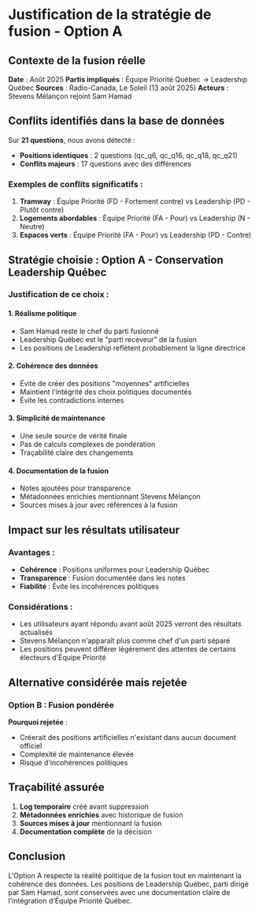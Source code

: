 # Justification de la stratégie de fusion - Option A

## Contexte de la fusion réelle
**Date** : Août 2025
**Partis impliqués** : Équipe Priorité Québec → Leadership Québec
**Sources** : Radio-Canada, Le Soleil (13 août 2025)
**Acteurs** : Stevens Mélançon rejoint Sam Hamad

## Conflits identifiés dans la base de données

Sur **21 questions**, nous avons détecté :
- **Positions identiques** : 2 questions (qc_q6, qc_q16, qc_q18, qc_q21)
- **Conflits majeurs** : 17 questions avec des différences

### Exemples de conflits significatifs :
1. **Tramway** : Équipe Priorité (FD - Fortement contre) vs Leadership (PD - Plutôt contre)
2. **Logements abordables** : Équipe Priorité (FA - Pour) vs Leadership (N - Neutre)
3. **Espaces verts** : Équipe Priorité (FA - Pour) vs Leadership (PD - Contre)

## Stratégie choisie : Option A - Conservation Leadership Québec

### Justification de ce choix :

#### 1. **Réalisme politique**
- Sam Hamad reste le chef du parti fusionné
- Leadership Québec est le "parti receveur" de la fusion
- Les positions de Leadership reflètent probablement la ligne directrice

#### 2. **Cohérence des données**
- Évite de créer des positions "moyennes" artificielles
- Maintient l'intégrité des choix politiques documentés
- Évite les contradictions internes

#### 3. **Simplicité de maintenance**
- Une seule source de vérité finale
- Pas de calculs complexes de pondération
- Traçabilité claire des changements

#### 4. **Documentation de la fusion**
- Notes ajoutées pour transparence
- Métadonnées enrichies mentionnant Stevens Mélançon
- Sources mises à jour avec références à la fusion

## Impact sur les résultats utilisateur

### Avantages :
- **Cohérence** : Positions uniformes pour Leadership Québec
- **Transparence** : Fusion documentée dans les notes
- **Fiabilité** : Évite les incohérences politiques

### Considérations :
- Les utilisateurs ayant répondu avant août 2025 verront des résultats actualisés
- Stevens Mélançon n'apparaît plus comme chef d'un parti séparé
- Les positions peuvent différer légèrement des attentes de certains électeurs d'Équipe Priorité

## Alternative considérée mais rejetée

### Option B : Fusion pondérée
**Pourquoi rejetée** :
- Créerait des positions artificielles n'existant dans aucun document officiel
- Complexité de maintenance élevée
- Risque d'incohérences politiques

## Traçabilité assurée

1. **Log temporaire** créé avant suppression
2. **Métadonnées enrichies** avec historique de fusion
3. **Sources mises à jour** mentionnant la fusion
4. **Documentation complète** de la décision

## Conclusion

L'Option A respecte la réalité politique de la fusion tout en maintenant la cohérence des données. Les positions de Leadership Québec, parti dirigé par Sam Hamad, sont conservées avec une documentation claire de l'intégration d'Équipe Priorité Québec.
